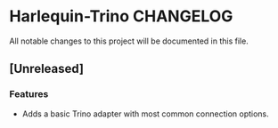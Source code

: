 # Harlequin-Trino CHANGELOG

All notable changes to this project will be documented in this file.

## [Unreleased]

### Features
-   Adds a basic Trino adapter with most common connection options.

